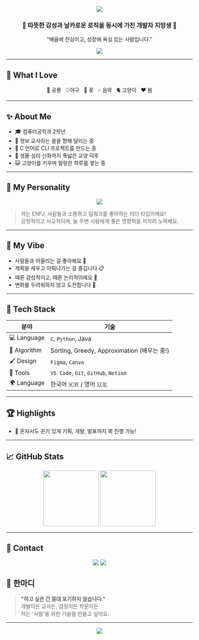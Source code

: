 <!-- 프로필 상단 배너 -->
<div align="center">
  <img src="https://capsule-render.vercel.app/api?type=wave&color=0:ffb8d1,100:a8b7ff&height=160&section=header&text=Hello%20I'm%20Eunsoo!💖&fontSize=45&fontAlignY=35&desc=Creative%20Dev%20with%20a%20Heart&descAlignY=55&fontColor=ff6699&descSize=20" />
</div>
<!-- 인사 -->
<div align="center">
  
  <h3>🌼 따뜻한 감성과 날카로운 로직을 동시에 가진 개발자 지망생 🌼</h3>

  <p>“배움에 진심이고, 성장에 욕심 있는 사람입니다.”</p>
  
  <img src="https://readme-typing-svg.demolab.com?font=Fira+Code&pause=1000&color=FF99B4&center=true&vCenter=true&width=435&lines=Computer+Engineering+Student.;Future+Information+Teacher.;Creative+Maker.;I+never+give+up." />

</div>


---

## 💖 What I Love

<div align="center">
 🦖 공룡 &nbsp;  ⚾야구 &nbsp; 🌸 꽃 &nbsp; 🎶 음악 &nbsp; 🐈 고양이 &nbsp; ❤️ 봄  
</div>


---

## ✨ About Me

- 🎓 컴퓨터공학과 2학년  
- 🏫 정보 교사라는 꿈을 향해 달리는 중  
- 💬 C 언어로 CLI 프로젝트를 만드는 중  
- 🧠 생물·심리·신화까지 폭넓은 교양 덕후  
- 😺 고양이를 키우며 말랑한 하루를 쌓는 중

---

## 🧠 My Personality

<p align="center">
  <img src="https://img.shields.io/badge/MBTI-ENFJ-yellowgreen?style=flat&logo=personality-insights&logoColor=white" />
</p>

> 저는 ENFJ, 사람들과 소통하고 팀워크를 좋아하는 리더 타입이에요!  
> 긍정적이고 사교적이며, 늘 주변 사람에게 좋은 영향력을 끼치려 노력해요.

---

## 🌟 My Vibe

- 사람들과 어울리는 걸 좋아해요 🤝  
- 계획을 세우고 이뤄나가는 걸 즐깁니다 📋  
- 때론 감성적이고, 때론 논리적이에요 💭  
- 변화를 두려워하지 않고 도전합니다 🚀

---


## 🔧 Tech Stack

| 분야         | 기술 |
|--------------|------|
| 💻 Language  | `C`, `Python`, Java |
| 🧠 Algorithm | Sorting, Greedy, Approximation (배우는 중!) |
| 🖌 Design    | `Figma`, `Canva` |
| 📁 Tools     | `VS Code`, `Git`, `GitHub`, `Notion` |
| 🌍 Language  | 한국어 🇰🇷 / 영어 🇺🇸 |


---

## 🏆 Highlights

- 🧩 혼자서도 끈기 있게 기획, 개발, 발표까지 쭉 진행 가능!

---

## 📈 GitHub Stats

<div align="center">
  <img src="https://github-readme-stats.vercel.app/api?username=chloe903S2&show_icons=true&theme=tokyonight&hide=prs" height="150"/>
  <img src="https://github-readme-stats.vercel.app/api/top-langs/?username=chloe903S2&layout=compact&theme=tokyonight" height="150"/>
</div>

---

## 📱 Contact

<p align="center">
  <a href="https://www.instagram.com/dms2tn" target="_blank"><img src="https://img.shields.io/badge/Instagram-ffb8d1?style=flat&logo=instagram&logoColor=white"/></a>
  <a href="https://blog.naver.com/chloe4822" target="_blank"><img src="https://img.shields.io/badge/Blog-a8b7ff?style=flat&logo=tistory&logoColor=white"/></a>
</p>


## 💬 한마디

> **"하고 싶은 건 절대 포기하지 않습니다."**  
> 개발이든 교사든, 감정이든 학문이든  
> 저는 '사람'을 위한 기술을 만들고 싶어요.

---

<div align="center">
  <img src="https://capsule-render.vercel.app/api?type=waving&color=0:a8b7ff,100:ffc8dd&height=100&section=footer" />
</div>
